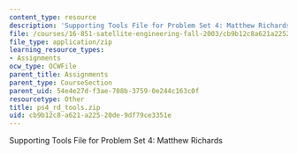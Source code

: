 ```yaml
---
content_type: resource
description: 'Supporting Tools File for Problem Set 4: Matthew Richards'
file: /courses/16-851-satellite-engineering-fall-2003/cb9b12c8a621a22520de9df79ce3351e_ps4_rd_tools.zip
file_type: application/zip
learning_resource_types:
- Assignments
ocw_type: OCWFile
parent_title: Assignments
parent_type: CourseSection
parent_uid: 54e4e27d-f3ae-708b-3759-0e244c163c0f
resourcetype: Other
title: ps4_rd_tools.zip
uid: cb9b12c8-a621-a225-20de-9df79ce3351e
---
```

Supporting Tools File for Problem Set 4: Matthew Richards

